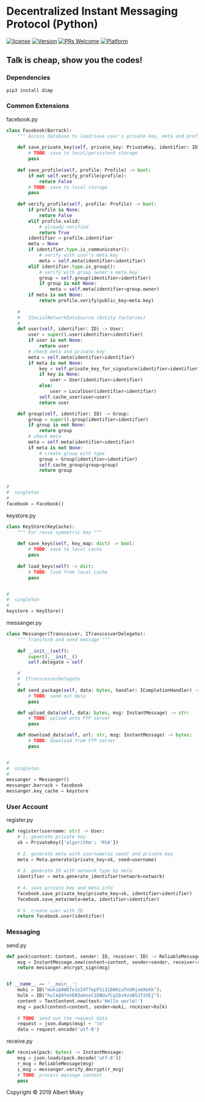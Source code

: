 # Decentralized Instant Messaging Protocol (Python)

[![license](https://img.shields.io/github/license/mashape/apistatus.svg)](https://github.com/dimchat/core-py/blob/master/LICENSE)
[![Version](https://img.shields.io/badge/alpha-0.1.0-red.svg)](https://github.com/dimchat/core-py/wiki)
[![PRs Welcome](https://img.shields.io/badge/PRs-welcome-brightgreen.svg)](https://github.com/dimchat/core-py/pulls)
[![Platform](https://img.shields.io/badge/Platform-Python%203-brightgreen.svg)](https://github.com/dimchat/core-py/wiki)

## Talk is cheap, show you the codes!

### Dependencies

```javascript
pip3 install dimp
```

### Common Extensions

facebook.py

```python
class Facebook(Barrack):
    """ Access database to load/save user's private key, meta and profiles """
    
    def save_private_key(self, private_key: PrivateKey, identifier: ID) -> bool:
        # TODO: save to local/persistent storage
        pass
    
    def save_profile(self, profile: Profile) -> bool:
        if not self.verify_profile(profile):
            return False
        # TODO: save to local storage
        pass
    
    def verify_profile(self, profile: Profile) -> bool:
        if profile is None:
            return False
        elif profile.valid:
            # already verified
            return True
        identifier = profile.identifier
        meta = None
        if identifier.type.is_communicator():
            # verify with user's meta.key
            meta = self.meta(identifier=identifier)
        elif identifier.type.is_group():
            # verify with group owner's meta.key
            group = self.group(identifier=identifier)
            if group is not None:
                meta = self.meta(identifier=group.owner)
        if meta is not None:
            return profile.verify(public_key=meta.key)
    
    #
    #   ISocialNetworkDataSource (Entity factories)
    #
    def user(self, identifier: ID) -> User:
        user = super().user(identifier=identifier)
        if user is not None:
            return user
        # check meta and private key
        meta = self.meta(identifier=identifier)
        if meta is not None:
            key = self.private_key_for_signature(identifier=identifier)
            if key is None:
                user = User(identifier=identifier)
            else:
                user = LocalUser(identifier=identifier)
            self.cache_user(user=user)
            return user

    def group(self, identifier: ID) -> Group:
        group = super().group(identifier=identifier)
        if group is not None:
            return group
        # check meta
        meta = self.meta(identifier=identifier)
        if meta is not None:
            # create group with type
            group = Group(identifier=identifier)
            self.cache_group(group=group)
            return group


#
#  singleton
#
facebook = Facebook()
```

keystore.py

```python
class KeyStore(KeyCache):
    """ For reuse symmetric key """
    
    def save_keys(self, key_map: dict) -> bool:
        # TODO: save to local cache
        pass
    
    def load_keys(self) -> dict:
        # TODO: load from local cache
        pass


#
#  singleton
#
keystore = KeyStore()
```

messanger.py

```python
class Messanger(Transceiver, ITransceiverDelegate):
    """ Transform and send message """
    
    def __init__(self):
        super().__init__()
        self.delegate = self

    #
    #  ITransceiverDelegate
    #
    def send_package(self, data: bytes, handler: ICompletionHandler) -> bool:
        # TODO: send out data
        pass

    def upload_data(self, data: bytes, msg: InstantMessage) -> str:
        # TODO: upload onto FTP server
        pass

    def download_data(self, url: str, msg: InstantMessage) -> bytes:
        # TODO: download from FTP server
        pass


#
#  singleton
#
messanger = Messanger()
messanger.barrack = facebook
messanger.key_cache = keystore
```

### User Account

register.py

```python
def register(username: str) -> User:
    # 1. generate private key
    sk = PrivateKey({'algorithm': 'RSA'})
    
    # 2. generate meta with username(as seed) and private key
    meta = Meta.generate(private_key=sk, seed=username)
    
    # 3. generate ID with network type by meta
    identifier = meta.generate_identifier(network=network)
    
    # 4. save private key and meta info
    facebook.save_private_key(private_key=sk, identifier=identifier)
    facebook.save_meta(meta=meta, identifier=identifier)
    
    # 5. create user with ID
    return facebook.user(identifier)
```

### Messaging

send.py

```python
def pack(content: Content, sender: ID, receiver: ID) -> ReliableMessage:
    msg = InstantMessage.new(content=content, sender=sender, receiver=receiver)
    return messanger.encrypt_sign(msg)


if __name__ == '__main__':
    moki = ID("moki@4WDfe3zZ4T7opFSi3iDAKiuTnUHjxmXekk");
    hulk = ID("hulk@4YeVEN3aUnvC1DNUufCq1bs9zoBSJTzVEj");
    content = TextContent.new(text='Hello world!')
    msg = pack(content=content, sender=moki, receiver=hulk)
    
    # TODO: send out the request data
    request = json.dumps(msg) + '\n'
    data = request.encode('utf-8')
```

receive.py

```python
def receive(pack: bytes) -> InstantMessage:
    msg = json.loads(pack.decode('utf-8'))
    r_msg = ReliableMessage(msg)
    i_msg = messanger.verify_decrypt(r_msg)
    # TODO: process message content
    pass
```

Copyright &copy; 2019 Albert Moky
